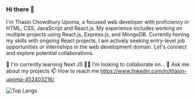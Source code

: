### Hi there 👋

I'm Thasin Chowdhury Upoma, a focused web developer with proficiency in HTML, CSS, JavaScript and React.js. My experience includes working on multiple projects using React.js, Express.js, and MongoDB. Currently honing my skills with ongoing React projects, I am actively seeking entry-level job opportunities or internships in the web development domain. Let's connect and explore potential collaborations.

🧠 I'm currently learning Next JS
👯‍♀️ I'm looking to collaborate on...
💬 Ask me about my projects
📫 How to reach me https://www.linkedin.com/in/thasin-upoma-452403216/

![Top Langs](https://github-readme-stats.vercel.app/api/top-langs/?username=upomathasin&hide_progress=true)


